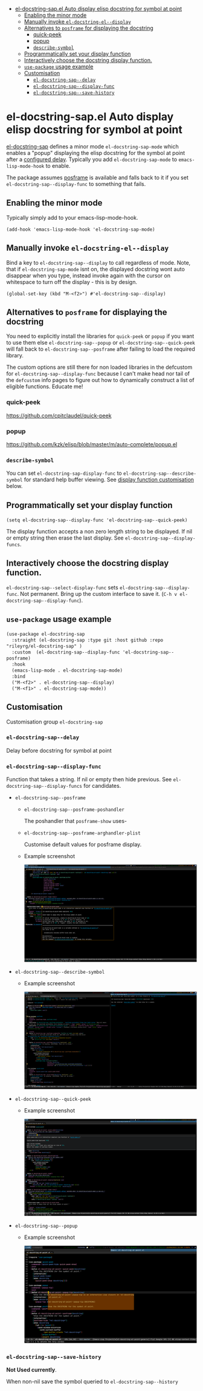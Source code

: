 - [el-docstring-sap.el Auto display elisp docstring for symbol at point](#org053db5f)
  - [Enabling the minor mode](#org3b163df)
  - [Manually invoke `el-docstring-el--display`](#org842626d)
  - [Alternatives to `posframe` for displaying the docstring](#org51a799a)
    - [quick-peek](#org84f8a14)
    - [popup](#orge2266a2)
    - [`describe-symbol`](#org3a0cdcb)
  - [Programmatically set your display function](#orgaa2c98a)
  - [Interactively choose  the docstring display function.](#org09c1f5c)
  - [`use-package` usage example](#orga38a2d9)
  - [Customisation](#org704dee9)
    - [`el-docstring-sap--delay`](#org62bf3f7)
    - [`el-docstring-sap--display-func`](#org427e39c)
    - [`el-docstring-sap--save-history`](#org7431c19)



<a id="org053db5f"></a>

# el-docstring-sap.el Auto display elisp docstring for symbol at point

[el-docstring-sap](./el-docstring-at-point.el) defines a minor mode `el-docstring-sap-mode` which enables a "popup" displaying the elisp docstring for the symbol at point after a [configured delay](#org62bf3f7). Typically you add `el-docstring-sap-mode` to `emacs-lisp-mode-hook` to enable.

The package assumes [posframe](https://github.com/tumashu/posframe) is available and falls back to it if you set `el-docstring-sap--display-func` to something that fails.


<a id="org3b163df"></a>

## Enabling the minor mode

Typically simply add to your emacs-lisp-mode-hook.

```emacs-lisp
(add-hook 'emacs-lisp-mode-hook 'el-docstring-sap-mode)
```


<a id="org842626d"></a>

## Manually invoke `el-docstring-el--display`

Bind a key to `el-docstring-sap--display` to call regardless of mode. Note, that if `el-docstring-sap-mode` isnt on, the displayed docstring wont auto disappear when you type, instead invoke again with the cursor on whitespace to turn off the display - this is by design.

```emacs-lisp
(global-set-key (kbd "M-<f2>") #'el-docstring-sap--display)
```


<a id="org51a799a"></a>

## Alternatives to `posframe` for displaying the docstring

You need to explicitly install the libraries for `quick-peek` or `popup` if you want to use them else `el-docstring-sap--popup` or `el-docstring-sap--quick-peek` will fall back to `el-docstring-sap--posframe` after failing to load the required library.

The custom options are still there for non loaded libraries in the defcustom for `el-docstring-sap--display-func` because I can't make head nor tail of the `defcustom` info pages to figure out how to dynamically construct a list of eligible functions. Educate me!


<a id="org84f8a14"></a>

### quick-peek

<https://github.com/cpitclaudel/quick-peek>


<a id="orge2266a2"></a>

### popup

<https://github.com/kzk/elisp/blob/master/m/auto-complete/popup.el>


<a id="org3a0cdcb"></a>

### `describe-symbol`

You can set `el-docstring-sap-display-func` to `el-docstring-sap--describe-symbol` for standard help buffer viewing. See [display function customisation](#org427e39c) below.


<a id="orgaa2c98a"></a>

## Programmatically set your display function

`(setq el-docstring-sap--display-func 'el-docstring-sap--quick-peek)`

The display function accepts a non zero length string to be displayed. If nil or empty string then erase the last display. See `el-docstring-sap--display-funcs`.


<a id="org09c1f5c"></a>

## Interactively choose  the docstring display function.

`el-docstring-sap--select-display-func` sets `el-docstring-sap--display-func`. Not permanent. Bring up the custom interface to save it. (`C-h v el-docstring-sap--display-func`).


<a id="orga38a2d9"></a>

## `use-package` usage example

```emacs-lisp
(use-package el-docstring-sap
  :straight (el-docstring-sap :type git :host github :repo "rileyrg/el-docstring-sap" )
  :custom  (el-docstring-sap--display-func 'el-docstring-sap--posframe)
  :hook
  (emacs-lisp-mode . el-docstring-sap-mode)
  :bind
  ("M-<f2>" . el-docstring-sap--display)
  ("M-<f1>" . el-docstring-sap-mode))
```


<a id="org704dee9"></a>

## Customisation

Customisation group `el-docstring-sap`


<a id="org62bf3f7"></a>

### `el-docstring-sap--delay`

Delay before docstring for symbol at point


<a id="org427e39c"></a>

### `el-docstring-sap--display-func`

Function that takes a string. If nil or empty then hide previous. See `el-docstring-sap--display-funcs` for candidates.

-   `el-docstring-sap--posframe`

    -   `el-docstring-sap--posframe-poshandler`

        The poshandler that `posframe-show` uses-

    -   `el-docstring-sap--posframe-arghandler-plist`

        Customise default values for posframe display.

    -   Example screenshot

        ![img](images/el-docstring-sap--posframe.png "elisp docstring posframe")

-   `el-docstring-sap--describe-symbol`

    -   Example screenshot

        ![img](images/el-docstring-sap--describe-symbol.png "elisp docstring describe-symbol")

-   `el-docstring-sap--quick-peek`

    -   Example screenshot

        ![img](images/el-docstring-sap--quick-peek.png "elisp docstring quick-peek")

-   `el-docstring-sap--popup`

    -   Example screenshot

        ![img](images/el-docstring-sap--popup.png "elisp docstring popup")


<a id="org7431c19"></a>

### `el-docstring-sap--save-history`

**<span class="underline">Not Used currently</span>**.

When non-nil save the symbol queried to `el-docstring-sap--history`
